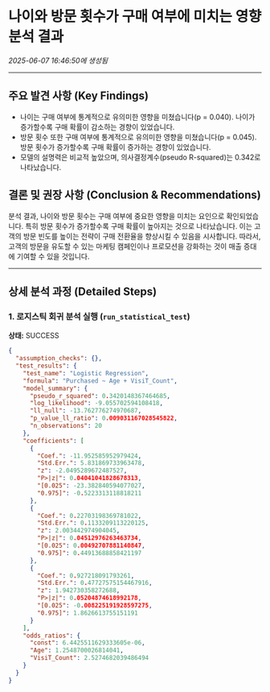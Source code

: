 # 나이와 방문 횟수가 구매 여부에 미치는 영향 분석 결과
_2025-06-07 16:46:50에 생성됨_

---

## 주요 발견 사항 (Key Findings)
- 나이는 구매 여부에 통계적으로 유의미한 영향을 미쳤습니다(p = 0.040). 나이가 증가할수록 구매 확률이 감소하는 경향이 있었습니다.
- 방문 횟수 또한 구매 여부에 통계적으로 유의미한 영향을 미쳤습니다(p = 0.045). 방문 횟수가 증가할수록 구매 확률이 증가하는 경향이 있었습니다.
- 모델의 설명력은 비교적 높았으며, 의사결정계수(pseudo R-squared)는 0.342로 나타났습니다.


## 결론 및 권장 사항 (Conclusion & Recommendations)
분석 결과, 나이와 방문 횟수는 구매 여부에 중요한 영향을 미치는 요인으로 확인되었습니다. 특히 방문 횟수가 증가할수록 구매 확률이 높아지는 것으로 나타났습니다. 이는 고객의 방문 빈도를 높이는 전략이 구매 전환율을 향상시킬 수 있음을 시사합니다. 따라서, 고객의 방문을 유도할 수 있는 마케팅 캠페인이나 프로모션을 강화하는 것이 매출 증대에 기여할 수 있을 것입니다.

---

## 상세 분석 과정 (Detailed Steps)

### 1. 로지스틱 회귀 분석 실행 (`run_statistical_test`)
**상태:** SUCCESS

```json
{
  "assumption_checks": {},
  "test_results": {
    "test_name": "Logistic Regression",
    "formula": "Purchased ~ Age + VisiT_Count",
    "model_summary": {
      "pseudo_r_squared": 0.3420148367464685,
      "log_likelihood": -9.055702594108418,
      "ll_null": -13.762776274970687,
      "p_value_ll_ratio": 0.009031167028545822,
      "n_observations": 20
    },
    "coefficients": [
      {
        "Coef.": -11.952585952979424,
        "Std.Err.": 5.831869733963478,
        "z": -2.0495289672487527,
        "P>|z|": 0.04041041828678313,
        "[0.025": -23.382840594077027,
        "0.975]": -0.5223313118818211
      },
      {
        "Coef.": 0.22703198369781022,
        "Std.Err.": 0.1133209113220125,
        "z": 2.003442974904045,
        "P>|z|": 0.04512976263463734,
        "[0.025": 0.00492707881140847,
        "0.975]": 0.44913688858421197
      },
      {
        "Coef.": 0.927218091793261,
        "Std.Err.": 0.47727575154467916,
        "z": 1.942730358272688,
        "P>|z|": 0.05204874618992178,
        "[0.025": -0.008225191928597275,
        "0.975]": 1.8626613755151191
      }
    ],
    "odds_ratios": {
      "const": 6.4425511629333605e-06,
      "Age": 1.2548700026814041,
      "VisiT_Count": 2.5274682039486494
    }
  }
}
```